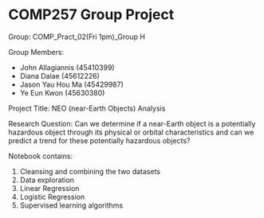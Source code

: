 COMP257 Group Project
===

Group: COMP_Pract_02(Fri 1pm)_Group H

Group Members:
 - John Allagiannis (45410399)
 - Diana Dalae (45612226)
 - Jason Yau Hou Ma (45429987)
 - Ye Eun Kwon (45630380)

Project Title: NEO (near-Earth Objects) Analysis

Research Question: Can we determine if a near-Earth object is a potentially hazardous object through its physical or orbital characteristics and can we predict a trend for these potentially hazardous objects?

Notebook contains:
1. Cleansing and combining the two datasets
2. Data exploration
3. Linear Regression
4. Logistic Regression
5. Supervised learning algorithms
